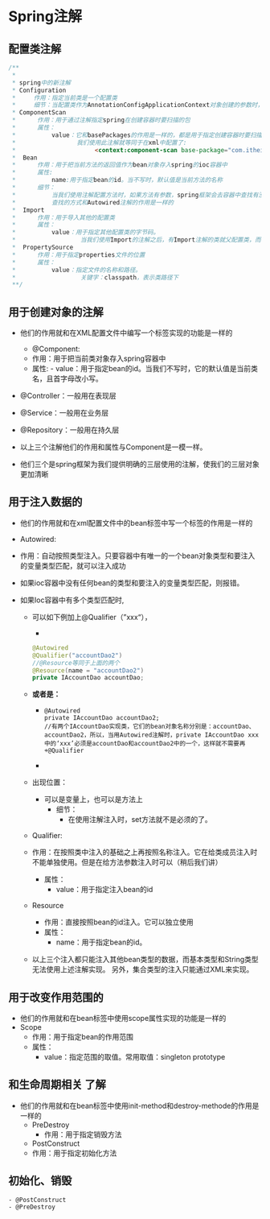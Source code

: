 # Spring注解

## 配置类注解

```java
/**
 * 
 * spring中的新注解
 * Configuration
 *     作用：指定当前类是一个配置类
 *     细节：当配置类作为AnnotationConfigApplicationContext对象创建的参数时，该注解可以不写。
 * ComponentScan
 *      作用：用于通过注解指定spring在创建容器时要扫描的包
 *      属性：
 *          value：它和basePackages的作用是一样的，都是用于指定创建容器时要扫描的包。
 *                 我们使用此注解就等同于在xml中配置了:
 *                      <context:component-scan base-package="com.itheima"></context:component-scan>
 *  Bean
 *      作用：用于把当前方法的返回值作为bean对象存入spring的ioc容器中
 *      属性:
 *          name:用于指定bean的id。当不写时，默认值是当前方法的名称
 *      细节：
 *          当我们使用注解配置方法时，如果方法有参数，spring框架会去容器中查找有没有可用的bean对象。
 *          查找的方式和Autowired注解的作用是一样的
 *  Import
 *      作用：用于导入其他的配置类
 *      属性：
 *          value：用于指定其他配置类的字节码。
 *                  当我们使用Import的注解之后，有Import注解的类就父配置类，而导入的都是子配置类
 *  PropertySource
 *      作用：用于指定properties文件的位置
 *      属性：
 *          value：指定文件的名称和路径。
 *                  关键字：classpath，表示类路径下
 **/
```

## 用于创建对象的注解

- 他们的作用就和在XML配置文件中编写一个<bean>标签实现的功能是一样的

  -  @Component:          
    - 作用：用于把当前类对象存入spring容器中          
    -  属性:
      - value：用于指定bean的id。当我们不写时，它的默认值是当前类名，且首字母改小写。
- @Controller：一般用在表现层         
- @Service：一般用在业务层         
-  @Repository：一般用在持久层              
  -  以上三个注解他们的作用和属性与Component是一模一样。           
  - 他们三个是spring框架为我们提供明确的三层使用的注解，使我们的三层对象更加清晰    

## 用于注入数据的    

- 他们的作用就和在xml配置文件中的bean标签中写一个<property>标签的作用是一样的   

-  Autowired:    

  - 作用：自动按照类型注入。只要容器中有唯一的一个bean对象类型和要注入的变量类型匹配，就可以注入成功    

  - 如果ioc容器中没有任何bean的类型和要注入的变量类型匹配，则报错。                     

  - 如果Ioc容器中有多个类型匹配时,

    - 可以如下例加上@Qualifier（”xxx“），

      - 

      ```java
      @Autowired
      @Qualifier("accountDao2")
      //@Resource等同于上面的两个
      @Resource(name = "accountDao2")
      private IAccountDao accountDao;
      ```

    - **或者是：**

      - ```
        @Autowired
        private IAccountDao accountDao2;
        //有两个IAccountDao实现类，它们的bean对象名称分别是：accountDao、accountDao2，所以，当用Autowired注解时，private IAccountDao xxx中的‘xxx’必须是accountDao和accountDao2中的一个，这样就不需要再+@Qualifier
        ```

      - 

    - 出现位置：   

      - 可以是变量上，也可以是方法上     
        - 细节：
          -  在使用注解注入时，set方法就不是必须的了。

    -  Qualifier:    

      - 作用：在按照类中注入的基础之上再按照名称注入。它在给类成员注入时不能单独使用。但是在给方法参数注入时可以（稍后我们讲）
        - 属性：
          - value：用于指定注入bean的id

    - Resource 

      - 作用：直接按照bean的id注入。它可以独立使用 
      - 属性：
        - name：用于指定bean的id。

    - 以上三个注入都只能注入其他bean类型的数据，而基本类型和String类型无法使用上述注解实现。 另外，集合类型的注入只能通过XML来实现。                

 ## 用于改变作用范围的

-  他们的作用就和在bean标签中使用scope属性实现的功能是一样的
  - Scope
    - 作用：用于指定bean的作用范围 
    - 属性：
      -  value：指定范围的取值。常用取值：singleton prototype 

##   和生命周期相关 了解 

- 他们的作用就和在bean标签中使用init-method和destroy-methode的作用是一样的
  - PreDestroy  
    - 作用：用于指定销毁方法
  -   PostConstruct
  - 作用：用于指定初始化方法 

## 初始化、销毁

	- @PostConstruct
	- @PreDestroy    